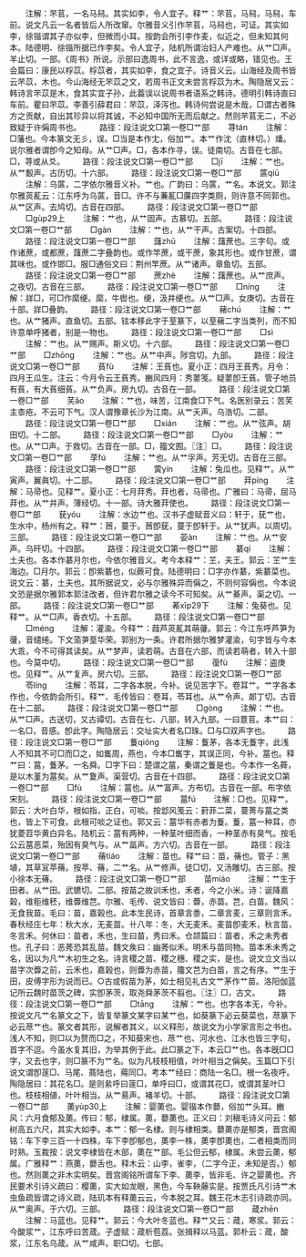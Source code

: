 <!-- { "loadSidebar": true } -->
　　注解：芣苢，一名马舄。其实如李，令人宜子。释艹：芣苢，马舄，马舄，车前。说文凡云一名者皆后人所改窜。尔雅音义引作芣苢，马舄也，可证。其实如李，徐锴谓其子亦似李，但微而小耳。按韵会所引李作麦，似近之，但未知其何本。陆德明、徐锴所据已作李矣。令人宜子，陆机所谓治妇人产难也。从艹□声。羊止切。一部。《周书》所说。示部曰逸周书，此不言逸，或详或略，错见也。王会篇曰：康民以桴苡。桴苡者，其实如李，食之宜子。诗音义云。山海经及周书皆云芣苡，木也。今山海经无芣苡之文，若周书正文未尝言桴苡为木。陶隐居又云：韩诗言芣苡是木，食其实宜子孙，此葢误以说周书者语系之韩诗。德明引韩诗直曰车前。瞿曰芣苡。李善引薛君曰：芣苡，泽泻也。韩诗何尝说是木哉，□谓古者殊方之贡献，自出其珍异以将其诚，不必知中国所无而后献之。然则芣苢无二，不必致疑于许偁周书也。
　　路径：段注说文□第一卷□艹部
　　荨tán
　　注解：□藩也。今本篆文无彡，误。□当是本作冘，俗加艹。本艹作沈（直林切。）燔。说尔雅者谓卽今之知母。从艹□声。□，各本作寻，误。徒南切。古音在七部。□，荨或从爻。
　　路径：段注说文□第一卷□艹部
　　□jī
　　注解：艹也。从艹毄声。古历切。十六部。
　　路径：段注说文□第一卷□艹部
　　蓲qiū
　　注解：乌蓲，二字依尔雅音义补。艹也。广韵曰：乌蓲，艹名。本说文。郭注尔雅菼薍云：江东呼为乌蓲，音□。许不与蒹薍□薕四字类厕，则许意不同郭也。从艹区声。去鸠切。古音在四部。
　　路径：段注说文□第一卷□艹部
　　□gùp29上
　　注解：艹也，从艹固声。古慕切。五部。
　　路径：段注说文□第一卷□艹部
　　□gàn
　　注解：艹也，从艹干声。古案切。十四部。
　　路径：段注说文□第一卷□艹部
　　藷zhū
　　注解：藷蔗也。三字句。或作诸蔗，或都蔗，藷蔗二字叠韵也。或作竿蔗，或干蔗，象其形也。或作甘蔗，谓其味也。或作邯□。服□通俗文曰：荆州竿蔗。从艹诸声。章鱼切。五部。
　　路径：段注说文□第一卷□艹部
　　蔗zhè
　　注解：藷蔗也。从艹庶声。之夜切。古音在三部。
　　路径：段注说文□第一卷□艹部
　　□níng
　　注解：牂□，可□作縻绠。縻，牛辔也。绠，汲井绠也。从艹□声。女庚切。古音在十部。牂□叠韵。
　　路径：段注说文□第一卷□艹部
　　藸chú
　　注解：艹也。从艹猪声。直鱼切。五部。铉本移此字于荎篆下，以荎藸二字当类列，而不知许意单呼猪者，别是一物也。
　　路径：段注说文□第一卷□艹部
　　□sì
　　注解：艹也。从艹赐声。斯义切。十六部。
　　路径：段注说文□第一卷□艹部
　　□zhōng
　　注解：艹也。从艹中声。陟宫切。九部。
　　路径：段注说文□第一卷□艹部
　　萯fù
　　注解：王萯也。夏小正：四月王萯秀。月令：四月王瓜生。注云：今月令云王萯秀。豳风四月：秀葽笺。疑葽卽王萯。管子地员有萯，有大萯细萯。从艹负声。房九切。古音在一部。
　　路径：段注说文□第一卷□艹部
　　芺ǎo
　　注解：艹也，味苦，江南食□下气。名医别录云：苦芺主桼疮。不云可下气。汉人谓豫章长沙为江南。从艹夭声。乌浩切。二部。
　　路径：段注说文□第一卷□艹部
　　□xián
　　注解：艹也。从艹弦声。胡田切。十二部。
　　路径：段注说文□第一卷□艹部
　　□yòu
　　注解：艹也。从艹□声。于救切。古音在一部。□，籀文囿。〖注〗□。
　　路径：段注说文□第一卷□艹部
　　莩fú
　　注解：艹也。从艹孚声。芳无切。古音在三部。
　　路径：段注说文□第一卷□艹部
　　蔩yín
　　注解：兔瓜也。见释艹。从艹寅声。翼眞切。十二部。
　　路径：段注说文□第一卷□艹部
　　荓píng
　　注解：马帚也。见释艹。夏小正：七月荓秀。荓也者，马帚也。广雅曰：马帚，屈马荓也。从艹并声。薄经切。十一部。诗大雅荓使也。
　　路径：段注说文□第一卷□艹部
　　莸yóu
　　注解：水边艹也。汉书子虚赋音义曰：轩于，莸艹也，生水中，杨州有之。释艹：莤，蔓于。莤卽莸，蔓于卽轩于。从艹犹声。以周切。三部。
　　路径：段注说文□第一卷□艹部
　　荌àn
　　注解：艹也。从艹安声。乌旰切。十四部。
　　路径：段注说文□第一卷□艹部
　　藄qí
　　注解：土夫也。各本作藄月尔也，今依尔雅音义。考今本释艹：芏，夫王。郭云：芏艹生海边。□月尔。郭云：卽紫藄也，似蕨可食。陆德明曰：□字亦作藄，紫藄菜也。说文云：藄，土夫也。其所据说文，必与尔雅殊异而偁之，不则何容偁也。今本说文恐是据尔雅郭本郭注改者，但许君尔雅之读今不可知矣。从艹綦声。渠之切。一部。
　　路径：段注说文□第一卷□艹部
　　莃xīp29下
　　注解：兔葵也。见释艹。从艹□声。香衣切。十五部。
　　路径：段注说文□第一卷□艹部
　　□méng
　　注解：灌渝。今释艹：葭芦菼薍其萌虇。郭云：今江东呼芦笋为虇，音缱绻。下文蕍芛葟华荣。郭别为一条。许君所据尔雅梦灌渝，句字皆与今本大乖，今不可得其读矣。从艹梦声，读若萌。古音在六部，而读若萌者，转入十部也。今莫中切。
　　路径：段注说文□第一卷□艹部
　　蕧fù
　　注解：盗庚也。见释艹。从艹复声。房六切。三部。
　　路径：段注说文□第一卷□艹部
　　苓líng
　　注解：苓耳，二字各本脱，今补。说见苦字下。卷耳艹。艹字各本作也，今依韵会所引。释艹、毛传皆曰：卷耳，苓耳也。从艹令声。郞丁切。古音在十二部。
　　路径：段注说文□第一卷□艹部
　　□gòng
　　注解：艹也。从艹□声。古送切，又古禫切。古音在七、八部，转入九部。一曰薏苢。本艹曰：一名□，音感。卽此字。陶隐居云：交址实大者名□珠。□与□双声字也。
　　路径：段注说文□第一卷□艹部
　　藑qióng
　　注解：藑茅，各本无藑字，此浅人不知其不可□而□之，如巂周，燕也，今本□巂字，其误正同，今补。葍也。释艹曰：葍，藑茅。一名舜。□字下曰：楚谓之葍，秦谓之藑是也。今本作一名蕣，是以木堇为葍矣。从艹夐声。渠营切。古音在十四部。
　　路径：段注说文□第一卷□艹部
　　□fù
　　注解：葍也。从艹富声。方布切。古音在一部。布字依宋刻。
　　路径：段注说文□第一卷□艹部
　　葍fú
　　注解：□也。见释艹。郭云：大叶白华，根如指，正白，可啖。按邶风笺云：葑菲二菜，蔓菁与葍之类也，皆上下可食。此根可啖之证也。郭又云：葍华有赤者为藑。藑，葍一种耳，亦犹菱苕华黄白异名。陆机云：葍有两种，一种茎叶细而香，一种茎赤有臭气。按毛公云葍恶菜，殆因有臭气与。从艹畐声。方六切。古音在一部。
　　路径：段注说文□第一卷□艹部
　　蓨tiáo
　　注解：苗也。释艹曰：苗，蓨也。管子：黑埴，其草冝苹蓨。按苹、蓨，二艹名。从艹修声。徒□切，又汤雕切。古三部。按小徐本无蓨。
　　路径：段注说文□第一卷□艹部
　　苗miáo
　　注解：艹生于田者。从艹田。武镳切。二部。按苗之故训禾也，禾者，今之小米。诗：诞降嘉榖，维秬维秠，维虋维芑。尔雅、毛传、说文皆曰：虋，赤苗。芑，白苗。魏风：无食我苗。毛曰：苗，嘉榖也。此本生民诗，首章言黍，二章言麦，三章则言禾。春秋经庄七年：秋大水，无麦苗。卄八年：冬，大无麦禾。麦苗卽麦禾，秋言苗，冬言禾。何休曰：苗者，禾也，生曰苗，秀曰禾。仓颉篇曰：苗者，禾之未秀者也。孔子曰：恶莠恐其乱苗。魏文矦曰：幽莠似禾。明禾与苗同物。苗本禾未秀之名，因以为凡艹木初生之名。诗言稷之苗、稷之穗、稷之实，是也。说文立文当以苗字次虋之前，云禾也，嘉榖也，则虋为赤苗，籒文芑为白苗，言之有序。艹生于田，皮傅字形为说而已。○古或假苗为茅，如士相见礼古文艹茅作艹苗。洛阳伽蓝记所云魏时苗茨之碑，实卽茅茨，取尧舜茅茨不翦也。〖注〗□，古文。
　　路径：段注说文□第一卷□艹部
　　□tāng
　　注解：艹也。也字各本无，今补。按说文凡艹名篆文之下，皆复举篆文某字曰某艹也，如葵篆下必云葵菜也，荩篆下必云荩艹也。篆文者其形，说解者其义，以义释形，故说文为小学家言形之书也。浅人不知，则□以为赘而□之，不知葵宋也、荩艹也、河水也、江水也皆三字句，首字不逗。今虽水复其旧，为举其例于此。此□篆之下，本云□艹也。各本旣□□字，又去也字，则□篆不为艹名。似为凡枝枝相值，叶叶相当之偁矣。玉篇□下引说文谓卽蓫□、马尾、蔏陆也，薚同□。考本艹经曰：商陆一名□。根一名夜呼。陶隐居曰：其花名□。是则絫呼曰蓫□，单呼曰□，或谓其花□，或谓其茎叶□也。枝枝相値，叶叶相当。从艹昜声。褚羊切。十部。
　　路径：段注说文□第一卷□艹部
　　薁yùp30上
　　注解：婴薁也。婴锴本作蘡，俗加艹头耳。豳风：六月食郁及薁。传曰：郁，棣属。薁，蘡薁也。正义曰：刘稹毛诗义问云：郁树高五六尺，其实大如李。本艹：郁一名棣。则与棣相类。蘡薁亦是郁类，晋宫阁铭：车下李三百一十四株，车下李卽郁也，薁李一株，薁李卽薁也，二者相类而同时熟。玉裁按：说文李棣皆在木部，薁在艹部。毛公但云郁，棣属。未尝云薁，郁属。广雅释艹：燕薁，蘡舌也。释木云：山李，雀李，（二字今正，未知是否。）郁也。然则薁之非木实明矣。晋宫阁铭所谓车下李、薁李，皆非毛、许之婴薁也。齐民要术引诗义疏曰：樱薁，实大如龙眼，黑色，今车鞅藤实是。按贾氏凡引诗艹木虫鱼疏皆谓之诗义疏，陆玑本有释薁云云，今本脱之耳。魏王花木志引诗疏亦同。从艹奥声。于六切。三部。
　　路径：段注说文□第一卷□艹部
　　葴zhēn
　　注解：马蓝也。见释艹。郭云：今大叶冬蓝也。释艹又云：葴，寒浆。郭云：今酸浆艹，江东呼曰苦葴。子虚赋：葴析苞荔。张揖释以马蓝。郭朴云：葴，酸浆，江东名乌葴。从艹咸声。职□切。七部。
